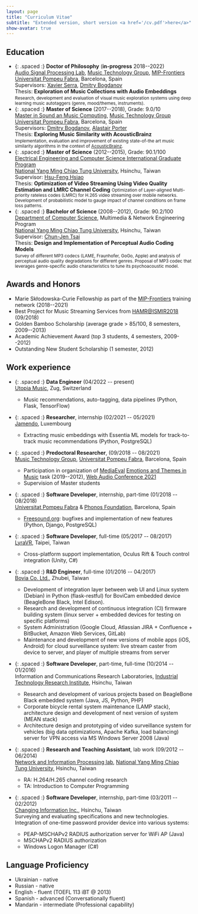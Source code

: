 ```yaml
---
layout: page
title: "Curriculum Vitae"
subtitle: "Extended version, short version <a href='/cv.pdf'>here</a>"
show-avatar: true
---
```


## Education

* {: .spaced :} **Doctor of Philosophy** (**in-progress** 2018--2022)  
  [Audio Signal Processing Lab](https://www.upf.edu/web/mtg/audio-signal-processing-lab), [Music Technology Group](https://www.upf.edu/web/mtg), [MIP-Frontiers](https://mip-frontiers.eu/)  
  [Universitat Pompeu Fabra](https://www.upf.edu/), Barcelona, Spain  
  Supervisors: [Xavier Serra](https://www.upf.edu/web/xavier-serra), [Dmitry Bogdanov](https://dbogdanov.github.io/)  
  Thesis: **Exploration of Music Collections with Audio Embeddings**  
  <small>Research, development and evaluation of visual music exploration systems using deep learning music autotaggers (genre, mood/themes, instruments).</small>
* {: .spaced :} **Master of Science** (2017--2018), Grade: 9.0/10  
  [Master in Sound an Music Computing](https://www.upf.edu/web/smc), [Music Technology Group](https://www.upf.edu/web/mtg)  
  [Universitat Pompeu Fabra](https://www.upf.edu/), Barcelona, Spain  
  Supervisors: [Dmitry Bogdanov](https://dbogdanov.github.io/), [Alastair Porter](http://www.dtic.upf.edu/~aporter/)  
  Thesis: **Exploring Music Similarity with AcousticBrainz**  
  <small>Implementation, evaluation and improvement of existing state-of-the art music similarity algorithms in the context of [AcousticBrainz](https://acousticbrainz.org/).</small>
* {: .spaced :} **Master of Science** (2012--2015), Grade: 90.1/100  
  [Electrical Engineering and Computer Science International Graduate Program](https://eecsigp.nycu.edu.tw/)  
  [National Yang Ming Chiao Tung University](https://www.nycu.edu.tw/en/), Hsinchu, Taiwan  
  Supervisor: [Hsu-Feng Hsiao](https://www.cs.nycu.edu.tw/members/detail/hillhsiao)  
  Thesis: **Optimization of Video Streaming Using Video Quality Estimation and LMRC Channel Coding**
  <small>Optimization of Layer-aligned Multi-priority rateless codes (LMRC) for H.265 video streaming over mobile networks. Development of probabilistic model to gauge impact of channel conditions on frame loss patterns.</small>
* {: .spaced :} **Bachelor of Science** (2008--2012), Grade: 90.2/100  
  [Department of Computer Science](https://www.cs.nycu.edu.tw/), Multimedia & Network Engineering Program  
  [National Yang Ming Chiao Tung University](https://www.nycu.edu.tw/en/), Hsinchu, Taiwan  
  Supervisor: [Chun-Jen Tsai](https://www.cs.nycu.edu.tw/members/detail/cjtsai)  
  Thesis: **Design and Implementation of Perceptual Audio Coding Models**  
  <small>Survey of different MP3 codecs (LAME, Fraunhofer, GoGo, Apple) and analysis of perceptual audio quality degradations for different genres. Proposal of MP3 codec that leverages genre-specific audio characteristics to tune its psychoacoustic model.</small>

## Awards and Honors

* Marie Skłodowska-Curie Fellowship as part of the [MIP-Frontiers](https://mip-frontiers.eu/) training network (2018--2021)
* Best Project for Music Streaming Services from [HAMR@ISMIR2018](https://labrosa.ee.columbia.edu/hamr_ismir2018/) (09/2018)
* Golden Bamboo Scholarship (average grade > 85/100, 8 semesters, 2009--2013)
* Academic Achievement Award (top 3 students, 4 semesters, 2009--2012)
* Outstanding New Student Scholarship (1 semester, 2012)

## Work experience

* {: .spaced :} **Data Engineer** (04/2022 -- present)  
  [Utopia Music](https://utopiamusic.com), Zug, Switzerland  
    * Music recommendations, auto-tagging, data pipelines (Python, Flask, TensorFlow)

* {: .spaced :} **Researcher**, internship (02/2021 -- 05/2021)  
  [Jamendo](https://jamendo.com), Luxembourg  
    * Extracting music embeddings with Essentia ML models for track-to-track music recommendations (Python, PostgreSQL)

* {: .spaced :} **Predoctoral Researcher**, (09/2018 -- 08/2021)  
  [Music Technology Group](https://www.upf.edu/web/mtg), [Universitat Pompeu Fabra](https://www.upf.edu/), Barcelona, Spain  
    * Participation in organization of [MediaEval](https://multimediaeval.github.io) [Emotions and Themes in Music](https://multimediaeval.github.io/2021-Emotion-and-Theme-Recognition-in-Music-Task/) task (2019--2012), [Web Audio Conference 2021](https://webaudioconf2021.com/)
    * Supervision of Master students

* {: .spaced :} **Software Developer**, internship, part-time (01/2018 -- 08/2018)  
  [Universitat Pompeu Fabra](https://www.upf.edu/) & [Phonos Foundation](http://phonos.upf.edu/), Barcelona, Spain  
    * [Freesound.org](https://freesound.org/): bugfixes and implementation of new features (Python, Django, PostgreSQL)

* {: .spaced :} **Software Developer**, full-time (05/2017 -- 08/2017)  
  [LyraVR](http://lyravr.com/), Taipei, Taiwan
    * Cross-platform support implementation, Oculus Rift & Touch control integration (Unity, C#)

* {: .spaced :} **R&D Engineer**, full-time (01/2016 -- 04/2017)  
  [Bovia Co. Ltd.](https://www.bovicloud.com/), Zhubei, Taiwan
    * Development of integration layer between web UI and Linux system (Debian) in Python (flask-restful) for BoviCam embedded device (BeagleBone Black, Intel Edison).
    * Research and development of continuous integration (CI) firmware building system (linux server + embedded devices for testing on specific platforms)
    * System Administration (Google Cloud, Atlassian JIRA + Confluence + BitBucket, Amazon Web Services, GitLab)
    * Maintenance and development of new versions of mobile apps (iOS, Android) for cloud surveillance system: live stream caster from device to server, and player of multiple streams from server

* {: .spaced :} **Software Developer**, part-time, full-time (10/2014 -- 01/2016)  
  Information and Communications Research Laboratories, [Industrial Technology Research Institute](https://www.itri.org.tw/eng/), Hsinchu, Taiwan
    * Research and development of various projects based on BeagleBone Black embedded system (Java, JS, Python, PHP)
    * Corporate bicycle rental system maintenance (LAMP stack), architecture design and development of next version of system (MEAN stack)
    * Architecture design and prototyping of video surveillance system for vehicles (big data optimizations, Apache Kafka, load balancing)
 server for VPN access via MS Windows Server 2008 (Java)

* {: .spaced :} **Research and Teaching Assistant**, lab work (09/2012 -- 06/2014)  
  [Network and Information Processing lab](https://www.cs.nctu.edu.tw/research/multimedia-communication), [National Yang Ming Chiao Tung University](https://www.nycu.edu.tw/en/), Hsinchu, Taiwan  
    * RA: H.264/H.265 channel coding research
    * TA: Introduction to Computer Programming

* {: .spaced :} **Software Developer**, internship, part-time (03/2011 -- 02/2012)  
  [Changing Information Inc.](http://www.changingtec.com/), Hsinchu, Taiwan  
  Surveying and evaluating specifications and new technologies. Integration of one-time password provider device into various systems:
    * PEAP-MSCHAPv2 RADIUS authorization server for WiFi AP (Java)
    * MSCHAPv2 RADIUS authorization
    * Windows Logon Manager (C#)  

## Language Proficiency

* Ukrainian - native
* Russian - native
* English - fluent (TOEFL 113 iBT @ 2013)
* Spanish - advanced (Conversationally fluent)
* Mandarin - intermediate (Professional capability)
